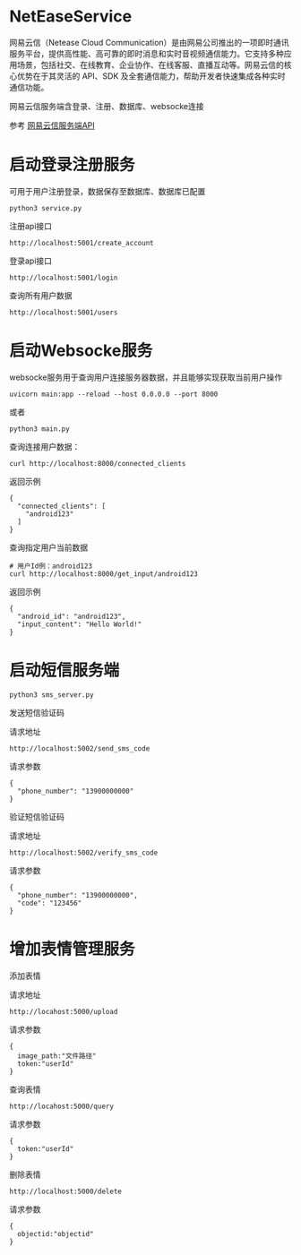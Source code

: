 # NetEaseService
网易云信（Netease Cloud Communication）是由网易公司推出的一项即时通讯服务平台，提供高性能、高可靠的即时消息和实时音视频通信能力。它支持多种应用场景，包括社交、在线教育、企业协作、在线客服、直播互动等。网易云信的核心优势在于其灵活的 API、SDK 及全套通信能力，帮助开发者快速集成各种实时通信功能。

网易云信服务端含登录、注册、数据库、websocke连接

参考 [网易云信服务端API](https://doc.yunxin.163.com/messaging2/server-apis/jA1MTQ4MDU?platform=server)

# 启动登录注册服务
可用于用户注册登录，数据保存至数据库、数据库已配置
```
python3 service.py
```
注册api接口
```
http://localhost:5001/create_account
```
登录api接口
```
http://localhost:5001/login
```
查询所有用户数据
```
http://localhost:5001/users
```
# 启动Websocke服务
websocke服务用于查询用户连接服务器数据，并且能够实现获取当前用户操作
```
uvicorn main:app --reload --host 0.0.0.0 --port 8000
```
或者
```
python3 main.py
```
查询连接用户数据：
```
curl http://localhost:8000/connected_clients
```
返回示例
```
{
  "connected_clients": [
    "android123"
  ]
}
```
查询指定用户当前数据
```
# 用户Id例：android123
curl http://localhost:8000/get_input/android123
```
返回示例
```
{
  "android_id": "android123",
  "input_content": "Hello World!"
}
```
# 启动短信服务端
```
python3 sms_server.py
```
发送短信验证码

请求地址
```
http://localhost:5002/send_sms_code
```
请求参数
```
{
  "phone_number": "13900000000"
}
```
验证短信验证码

请求地址
```
http://localhost:5002/verify_sms_code
```
请求参数
```
{
  "phone_number": "13900000000",
  "code": "123456"
}
```
# 增加表情管理服务
添加表情

请求地址
```
http://locahost:5000/upload
```
请求参数
```
{
  image_path:"文件路径"
  token:"userId"
}
```
查询表情
```
http://locahost:5000/query
```
请求参数
```
{
  token:"userId"
}
```
删除表情
```
http://localhost:5000/delete
```
请求参数
```
{
  objectid:"objectid"
}
```
